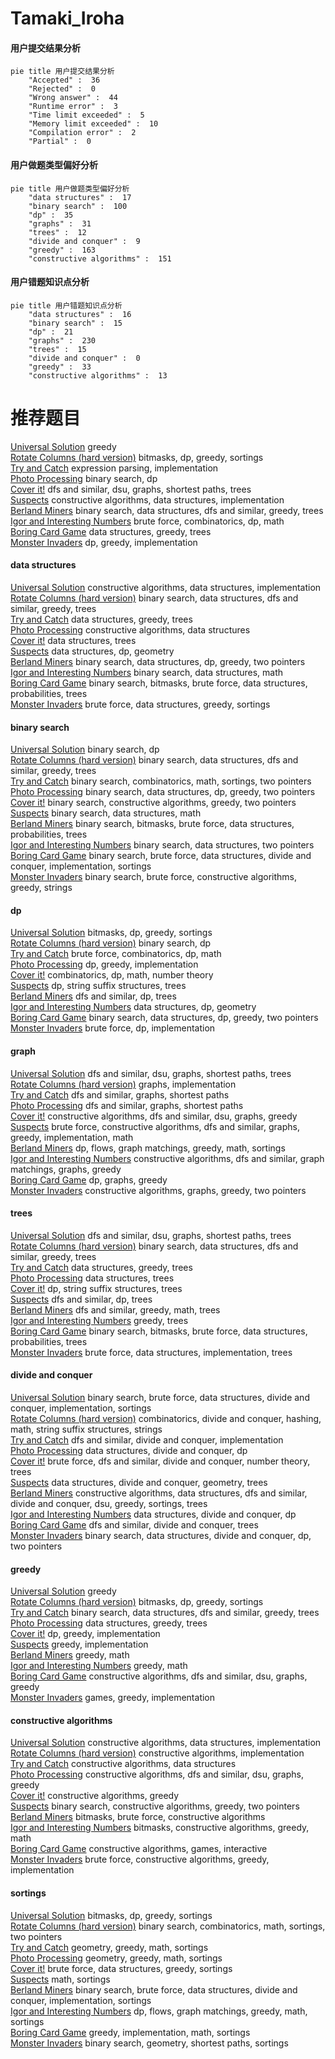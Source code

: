 # Tamaki_Iroha
<!-- tabs:start -->
#### **用户提交结果分析**

```mermaid
pie title 用户提交结果分析
    "Accepted" :  36
    "Rejected" :  0
    "Wrong answer" :  44
    "Runtime error" :  3
    "Time limit exceeded" :  5
    "Memory limit exceeded" :  10
    "Compilation error" :  2
    "Partial" :  0
```
#### **用户做题类型偏好分析**

```mermaid
pie title 用户做题类型偏好分析
    "data structures" :  17
    "binary search" :  100
    "dp" :  35
    "graphs" :  31
    "trees" :  12
    "divide and conquer" :  9
    "greedy" :  163
    "constructive algorithms" :  151
```
#### **用户错题知识点分析**

```mermaid
pie title 用户错题知识点分析
    "data structures" :  16
    "binary search" :  15
    "dp" :  21
    "graphs" :  230
    "trees" :  15
    "divide and conquer" :  0
    "greedy" :  33
    "constructive algorithms" :  13
```
<!-- tabs:end -->
# 推荐题目
[Universal Solution](http://codeforces.com/problemset/problem/1380/B)		greedy		  
[Rotate Columns (hard version)](http://codeforces.com/problemset/problem/1209/E2)		bitmasks,
                        dp,
                        greedy,
                        sortings		  
[Try and Catch](http://codeforces.com/problemset/problem/195/C)		expression parsing,
                        implementation		  
[Photo Processing](http://codeforces.com/problemset/problem/883/I)		binary search,
                        dp		  
[Cover it!](http://codeforces.com/problemset/problem/1176/E)		dfs and similar,
                        dsu,
                        graphs,
                        shortest paths,
                        trees		  
[Suspects](https://codeforces.com/contest/157/problem/D)		constructive algorithms,
                        data structures,
                        implementation		  
[Berland Miners](http://codeforces.com/problemset/problem/533/A)		binary search,
                        data structures,
                        dfs and similar,
                        greedy,
                        trees		  
[Igor and Interesting Numbers](http://codeforces.com/problemset/problem/747/F)		brute force,
                        combinatorics,
                        dp,
                        math		  
[Boring Card Game](http://codeforces.com/problemset/problem/1427/F)		data structures,
                        greedy,
                        trees		  
[Monster Invaders](https://codeforces.com/contest/1397/problem/E)		dp,
                        greedy,
                        implementation		  
<!-- tabs:start -->
#### **data structures**
[Universal Solution](https://codeforces.com/contest/157/problem/D)		constructive algorithms,
                        data structures,
                        implementation		  
[Rotate Columns (hard version)](http://codeforces.com/problemset/problem/533/A)		binary search,
                        data structures,
                        dfs and similar,
                        greedy,
                        trees		  
[Try and Catch](http://codeforces.com/problemset/problem/1427/F)		data structures,
                        greedy,
                        trees		  
[Photo Processing](http://codeforces.com/problemset/problem/513/D2)		constructive algorithms,
                        data structures		  
[Cover it!](http://codeforces.com/problemset/problem/587/C)		data structures,
                        trees		  
[Suspects](http://codeforces.com/problemset/problem/932/F)		data structures,
                        dp,
                        geometry		  
[Berland Miners](http://codeforces.com/problemset/problem/1492/C)		binary search,
                        data structures,
                        dp,
                        greedy,
                        two pointers		  
[Igor and Interesting Numbers](http://codeforces.com/problemset/problem/1490/G)		binary search,
                        data structures,
                        math		  
[Boring Card Game](http://codeforces.com/problemset/problem/1479/D)		binary search,
                        bitmasks,
                        brute force,
                        data structures,
                        probabilities,
                        trees		  
[Monster Invaders](http://codeforces.com/problemset/problem/1497/A)		brute force,
                        data structures,
                        greedy,
                        sortings		  
#### **binary search**
[Universal Solution](http://codeforces.com/problemset/problem/883/I)		binary search,
                        dp		  
[Rotate Columns (hard version)](http://codeforces.com/problemset/problem/533/A)		binary search,
                        data structures,
                        dfs and similar,
                        greedy,
                        trees		  
[Try and Catch](http://codeforces.com/problemset/problem/1462/E1)		binary search,
                        combinatorics,
                        math,
                        sortings,
                        two pointers		  
[Photo Processing](http://codeforces.com/problemset/problem/1492/C)		binary search,
                        data structures,
                        dp,
                        greedy,
                        two pointers		  
[Cover it!](http://codeforces.com/problemset/problem/1463/D)		binary search,
                        constructive algorithms,
                        greedy,
                        two pointers		  
[Suspects](http://codeforces.com/problemset/problem/1490/G)		binary search,
                        data structures,
                        math		  
[Berland Miners](http://codeforces.com/problemset/problem/1479/D)		binary search,
                        bitmasks,
                        brute force,
                        data structures,
                        probabilities,
                        trees		  
[Igor and Interesting Numbers](http://codeforces.com/problemset/problem/1436/E)		binary search,
                        data structures,
                        two pointers		  
[Boring Card Game](http://codeforces.com/problemset/problem/1461/D)		binary search,
                        brute force,
                        data structures,
                        divide and conquer,
                        implementation,
                        sortings		  
[Monster Invaders](http://codeforces.com/problemset/problem/1493/C)		binary search,
                        brute force,
                        constructive algorithms,
                        greedy,
                        strings		  
#### **dp**
[Universal Solution](http://codeforces.com/problemset/problem/1209/E2)		bitmasks,
                        dp,
                        greedy,
                        sortings		  
[Rotate Columns (hard version)](http://codeforces.com/problemset/problem/883/I)		binary search,
                        dp		  
[Try and Catch](http://codeforces.com/problemset/problem/747/F)		brute force,
                        combinatorics,
                        dp,
                        math		  
[Photo Processing](https://codeforces.com/contest/1397/problem/E)		dp,
                        greedy,
                        implementation		  
[Cover it!](https://codeforces.com/contest/521/problem/C)		combinatorics,
                        dp,
                        math,
                        number theory		  
[Suspects](http://codeforces.com/problemset/problem/86/C)		dp,
                        string suffix structures,
                        trees		  
[Berland Miners](http://codeforces.com/problemset/problem/348/E)		dfs and similar,
                        dp,
                        trees		  
[Igor and Interesting Numbers](http://codeforces.com/problemset/problem/932/F)		data structures,
                        dp,
                        geometry		  
[Boring Card Game](http://codeforces.com/problemset/problem/1492/C)		binary search,
                        data structures,
                        dp,
                        greedy,
                        two pointers		  
[Monster Invaders](https://codeforces.com/contest/1457/problem/C)		brute force,
                        dp,
                        implementation		  
#### **graph**
[Universal Solution](http://codeforces.com/problemset/problem/1176/E)		dfs and similar,
                        dsu,
                        graphs,
                        shortest paths,
                        trees		  
[Rotate Columns (hard version)](http://codeforces.com/problemset/problem/863/C)		graphs,
                        implementation		  
[Try and Catch](http://codeforces.com/problemset/problem/788/C)		dfs and similar,
                        graphs,
                        shortest paths		  
[Photo Processing](http://codeforces.com/problemset/problem/1320/B)		dfs and similar,
                        graphs,
                        shortest paths		  
[Cover it!](http://codeforces.com/problemset/problem/1133/F2)		constructive algorithms,
                        dfs and similar,
                        dsu,
                        graphs,
                        greedy		  
[Suspects](http://codeforces.com/problemset/problem/1487/C)		brute force,
                        constructive algorithms,
                        dfs and similar,
                        graphs,
                        greedy,
                        implementation,
                        math		  
[Berland Miners](http://codeforces.com/problemset/problem/1437/C)		dp,
                        flows,
                        graph matchings,
                        greedy,
                        math,
                        sortings		  
[Igor and Interesting Numbers](http://codeforces.com/problemset/problem/1470/D)		constructive algorithms,
                        dfs and similar,
                        graph matchings,
                        graphs,
                        greedy		  
[Boring Card Game](http://codeforces.com/problemset/problem/1476/C)		dp,
                        graphs,
                        greedy		  
[Monster Invaders](http://codeforces.com/problemset/problem/1304/D)		constructive algorithms,
                        graphs,
                        greedy,
                        two pointers		  
#### **trees**
[Universal Solution](http://codeforces.com/problemset/problem/1176/E)		dfs and similar,
                        dsu,
                        graphs,
                        shortest paths,
                        trees		  
[Rotate Columns (hard version)](http://codeforces.com/problemset/problem/533/A)		binary search,
                        data structures,
                        dfs and similar,
                        greedy,
                        trees		  
[Try and Catch](http://codeforces.com/problemset/problem/1427/F)		data structures,
                        greedy,
                        trees		  
[Photo Processing](http://codeforces.com/problemset/problem/587/C)		data structures,
                        trees		  
[Cover it!](http://codeforces.com/problemset/problem/86/C)		dp,
                        string suffix structures,
                        trees		  
[Suspects](http://codeforces.com/problemset/problem/348/E)		dfs and similar,
                        dp,
                        trees		  
[Berland Miners](http://codeforces.com/problemset/problem/1388/C)		dfs and similar,
                        greedy,
                        math,
                        trees		  
[Igor and Interesting Numbers](http://codeforces.com/problemset/problem/526/G)		greedy,
                        trees		  
[Boring Card Game](http://codeforces.com/problemset/problem/1479/D)		binary search,
                        bitmasks,
                        brute force,
                        data structures,
                        probabilities,
                        trees		  
[Monster Invaders](http://codeforces.com/problemset/problem/1511/C)		brute force,
                        data structures,
                        implementation,
                        trees		  
#### **divide and conquer**
[Universal Solution](http://codeforces.com/problemset/problem/1461/D)		binary search,
                        brute force,
                        data structures,
                        divide and conquer,
                        implementation,
                        sortings		  
[Rotate Columns (hard version)](http://codeforces.com/problemset/problem/1466/G)		combinatorics,
                        divide and conquer,
                        hashing,
                        math,
                        string suffix structures,
                        strings		  
[Try and Catch](http://codeforces.com/problemset/problem/1490/D)		dfs and similar,
                        divide and conquer,
                        implementation		  
[Photo Processing](https://codeforces.com/contest/1483/problem/C)		data structures,
                        divide and conquer,
                        dp		  
[Cover it!](http://codeforces.com/problemset/problem/1491/E)		brute force,
                        dfs and similar,
                        divide and conquer,
                        number theory,
                        trees		  
[Suspects](http://codeforces.com/problemset/problem/1303/G)		data structures,
                        divide and conquer,
                        geometry,
                        trees		  
[Berland Miners](http://codeforces.com/problemset/problem/1494/D)		constructive algorithms,
                        data structures,
                        dfs and similar,
                        divide and conquer,
                        dsu,
                        greedy,
                        sortings,
                        trees		  
[Igor and Interesting Numbers](http://codeforces.com/problemset/problem/1482/E)		data structures,
                        divide and conquer,
                        dp		  
[Boring Card Game](http://codeforces.com/problemset/problem/566/C)		dfs and similar,
                        divide and conquer,
                        trees		  
[Monster Invaders](http://codeforces.com/problemset/problem/1428/F)		binary search,
                        data structures,
                        divide and conquer,
                        dp,
                        two pointers		  
#### **greedy**
[Universal Solution](http://codeforces.com/problemset/problem/1380/B)		greedy		  
[Rotate Columns (hard version)](http://codeforces.com/problemset/problem/1209/E2)		bitmasks,
                        dp,
                        greedy,
                        sortings		  
[Try and Catch](http://codeforces.com/problemset/problem/533/A)		binary search,
                        data structures,
                        dfs and similar,
                        greedy,
                        trees		  
[Photo Processing](http://codeforces.com/problemset/problem/1427/F)		data structures,
                        greedy,
                        trees		  
[Cover it!](https://codeforces.com/contest/1397/problem/E)		dp,
                        greedy,
                        implementation		  
[Suspects](http://codeforces.com/problemset/problem/859/A)		greedy,
                        implementation		  
[Berland Miners](http://codeforces.com/problemset/problem/1163/A)		greedy,
                        math		  
[Igor and Interesting Numbers](http://codeforces.com/problemset/problem/1447/B)		greedy,
                        math		  
[Boring Card Game](http://codeforces.com/problemset/problem/1133/F2)		constructive algorithms,
                        dfs and similar,
                        dsu,
                        graphs,
                        greedy		  
[Monster Invaders](http://codeforces.com/problemset/problem/1365/A)		games,
                        greedy,
                        implementation		  
#### **constructive algorithms**
[Universal Solution](https://codeforces.com/contest/157/problem/D)		constructive algorithms,
                        data structures,
                        implementation		  
[Rotate Columns (hard version)](http://codeforces.com/problemset/problem/118/B)		constructive algorithms,
                        implementation		  
[Try and Catch](http://codeforces.com/problemset/problem/513/D2)		constructive algorithms,
                        data structures		  
[Photo Processing](http://codeforces.com/problemset/problem/1133/F2)		constructive algorithms,
                        dfs and similar,
                        dsu,
                        graphs,
                        greedy		  
[Cover it!](http://codeforces.com/problemset/problem/1493/A)		constructive algorithms,
                        greedy		  
[Suspects](http://codeforces.com/problemset/problem/1463/D)		binary search,
                        constructive algorithms,
                        greedy,
                        two pointers		  
[Berland Miners](https://codeforces.com/contest/1456/problem/B)		bitmasks,
                        brute force,
                        constructive algorithms		  
[Igor and Interesting Numbers](http://codeforces.com/problemset/problem/1492/D)		bitmasks,
                        constructive algorithms,
                        greedy,
                        math		  
[Boring Card Game](https://codeforces.com/contest/1504/problem/D)		constructive algorithms,
                        games,
                        interactive		  
[Monster Invaders](https://codeforces.com/contest/1483/problem/A)		brute force,
                        constructive algorithms,
                        greedy,
                        implementation		  
#### **sortings**
[Universal Solution](http://codeforces.com/problemset/problem/1209/E2)		bitmasks,
                        dp,
                        greedy,
                        sortings		  
[Rotate Columns (hard version)](http://codeforces.com/problemset/problem/1462/E1)		binary search,
                        combinatorics,
                        math,
                        sortings,
                        two pointers		  
[Try and Catch](https://codeforces.com/contest/1496/problem/C)		geometry,
                        greedy,
                        math,
                        sortings		  
[Photo Processing](http://codeforces.com/problemset/problem/1495/A)		geometry,
                        greedy,
                        math,
                        sortings		  
[Cover it!](http://codeforces.com/problemset/problem/1497/A)		brute force,
                        data structures,
                        greedy,
                        sortings		  
[Suspects](http://codeforces.com/problemset/problem/1427/A)		math,
                        sortings		  
[Berland Miners](http://codeforces.com/problemset/problem/1461/D)		binary search,
                        brute force,
                        data structures,
                        divide and conquer,
                        implementation,
                        sortings		  
[Igor and Interesting Numbers](http://codeforces.com/problemset/problem/1437/C)		dp,
                        flows,
                        graph matchings,
                        greedy,
                        math,
                        sortings		  
[Boring Card Game](http://codeforces.com/problemset/problem/1473/A)		greedy,
                        implementation,
                        math,
                        sortings		  
[Monster Invaders](http://codeforces.com/problemset/problem/1486/B)		binary search,
                        geometry,
                        shortest paths,
                        sortings		  
<!-- tabs:end -->
